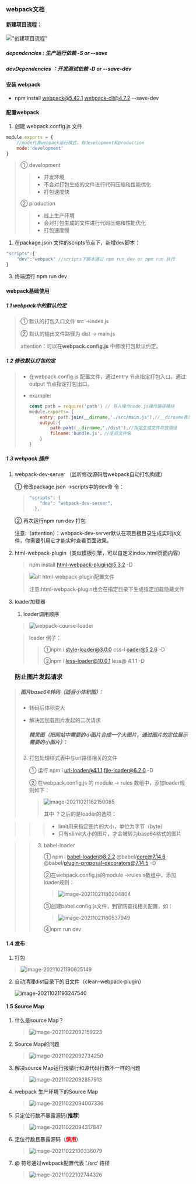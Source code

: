 ### webpack文档

#### 新建项目流程：

!["创建项目流程"](images/webpack-course-createProject.png '创建项目流程！')

##### dependencies  : 生产运行依赖 -S or --save

##### devDependencies ：开发测试依赖  -D or --save-dev

#### 安装 webpack

- npm install webpack@5.42.1 webpack-cli@4.7.2  --save-dev

#### 配置webpack

1. 创建 webpack.config.js 文件 

```javascript
module.exports = {
    //mode代表webpack运行模式，有development和production
    mode:'development'
}
```

> ① development
>
> > - 开发环境
> > - 不会对打包生成的文件进行代码压缩和性能优化
> > - 打包速度快
>
> ② production
>
> > - 线上生产环境
> > - 会对打包生成的文件进行代码压缩和性能优化
> > - 打包速度慢

1. 在package.json 文件的scripts节点下，新增dev脚本：

```javascript
"scripts":{
    "dev":"webpack" //scripts下脚本通过 npm run dev or npm run 执行
}
```

3. 终端运行 npm run dev

#### webpack基础使用

##### 1.1 webpack中的默认约定

> ① 默认的打包入口文件 src ->index.js
>
> ②  默认的输出文件路径为 dist -> main.js
>
> attention：可以在**webpack.config.js** 中修改打包默认约定。

##### 1.2 修改默认打包约定

> - 在webpack.config.js 配置文件，通过entry 节点指定打包入口。通过output 节点指定打包出口。
>
> - example:
>
>   ```javascript
>   const path = require('path') // 导入操作node.js操作路径模块
>   module.exports= {
>       entry: path.join(__dirname,'./src/main.js'),//__dirname表示本文件所在目录
>       output:{
>           path:paht(__dirname,'./dist'),//指定生成文件存放路径
>           filname:'bundle.js'，//生成文件名
>       }
>   }
>   ```

##### 1.3 webpack 插件

1. webpack-dev-server （监听修改源码后webpack自动打包构建）

   ① 修改package.json ->scripts中的dev命   令：

   > ```javascript
   > "scripts": {
   >     "dev": "webpack-dev-server",
   >   },
   > ```

   ②  再次运行npm run dev 打包

   注意:（attention）：webpack-dev-server默认在项目根目录生成实时js文件，你需要引用它才能实时查看页面效果。

2. html-webpack-plugin（类似模板引擎，可以自定义index.html页面内容）

   > npm install html-webpack-plugin@5.3.2 -D

   > ![alt html-webpack-plugin配置文件](images/webpack-course-config-Html-webpack-plugin.png "html-webpack-plugin配置文件")
   >
   > 注意:html-webpack-plugin也会在指定目录下生成指定加载隐藏文件


3. loader加载器

   1. loader调用顺序

   > ![webpack-course-loader](images/webpack-course-loader.png "loader的调用顺序")

   > loader 例子：
   >
   > > ①npm i style-loader@3.0.0 css-l
   > > oader@5.2.6 -D
   > >
   > > 
   > >
   > > ②npm i less-loader@10.0.1 less@
   > > 4.1.1 -D

   ### 防止图片发起请求

> ##### 	图片base64转码（适合小体积图）：
>
> - 转码后体积变大
>
> - 解决因加载图片发起的二次请求
>
>   ##### 精灵图（把网站中需要的小图片合成一个大图片，通过图片的定位展示需要的小图片）：
>
> 2. 打包处理样式表中与url路径相关的文件
>
>    ① 运行 npm i url-loader@4.1.1 file-loader@6.2.0 -D
>
>    ② 在webpack.config.js 的 module -> rules 数组中，添加loader规则如下：
>
>    > ![image-20211021162150085](D:\app\Typora\TyporaProject\images\image-20211021162150085.png)
>    >
>    > 其中 ？之后的是loader的选项：

> > > - limit用来指定图片的大小，单位为字节（byte）
> > > - 只有≤limit大小的图片，才会被转为base64格式的图片

> > 3. babel-loader
> >
> >    ① npm i  babel-loader@8.2.2  @babel/core@7.14.6  @babel/plugin-proposal-decorators@7.14.5  -D
> >
> >    ②在webpack.config.js的module ->rules s数组中，添加loader规则：
> >
> >    > ![image-20211021180204804](D:\app\Typora\TyporaProject\images\image-20211021180204804.png)
> >
> >    ③创建babel.config.js文件，到官网查找相关配置，如：
> >
> >    > ![image-20211021180537949](D:\app\Typora\TyporaProject\images\image-20211021180537949.png)
> >
> >    ④npm run dev

#### 1.4 发布

1. 打包

> ![image-20211021190625149](D:\app\Typora\TyporaProject\images\image-20211021190625149.png)

2. 自动清理dist目录下的旧文件（clean-webpack-plugin）

   ![image-20211021193247540](D:\app\Typora\TyporaProject\images\image-20211021193247540.png)

   

#### 1.5 Source Map

1. 什么是source Map？

   > ![image-20211022092159223](D:\app\Typora\TyporaProject\images\image-20211022092159223.png)

2. Source Map的问题

   > ![image-20211022092734250](D:\app\Typora\TyporaProject\images\image-20211022092734250.png)

3. 解决source Map运行报错行和源代码行数不一样的问题

   > ![image-20211022092857913](D:\app\Typora\TyporaProject\images\image-20211022092857913.png)

4. webpack 生产环境下的Source Map

   > ![image-20211022094007336](D:\app\Typora\TyporaProject\images\image-20211022094007336.png)

5. 只定位行数不暴露源码(**推荐**)

   > ![image-20211022094317847](D:\app\Typora\TyporaProject\images\image-20211022094317847.png)

5. 定位行数且暴露源码（<font color=red>**慎用**</font >）

   > ![image-20211022100336079](D:\app\Typora\TyporaProject\images\image-20211022100336079.png)

6. @ 符号通过webpack配置代表 ’./src‘ 路径

   > ![image-20211022102744326](D:\app\Typora\TyporaProject\images\image-20211022102744326.png)

